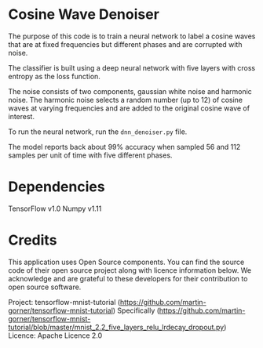 Cosine Wave Denoiser
====================

The purpose of this code is to train a neural network
to label a cosine waves that are at fixed frequencies but 
different phases and are corrupted with noise. 

The classifier is built using a deep neural network with five
layers with cross entropy as the loss function.

The noise consists of two components, gaussian white noise
and harmonic noise. The harmonic noise 
selects a random number (up to 12) of cosine waves 
at varying frequencies and are added to the original
cosine wave of interest.

To run the neural network, run the `dnn_denoiser.py` file.

The model reports back about 99% accuracy when sampled
56 and 112 samples per unit of time with five different phases.

Dependencies
=============

TensorFlow v1.0
Numpy v1.11

Credits
==========

This application uses Open Source components. You can find
the source code of their open source project along with licence
information below. We acknowledge and are grateful to these
developers for their contribution to open source software.

Project: tensorflow-mnist-tutorial (https://github.com/martin-gorner/tensorflow-mnist-tutorial)
Specifically (https://github.com/martin-gorner/tensorflow-mnist-tutorial/blob/master/mnist_2.2_five_layers_relu_lrdecay_dropout.py)
Licence: Apache Licence 2.0

